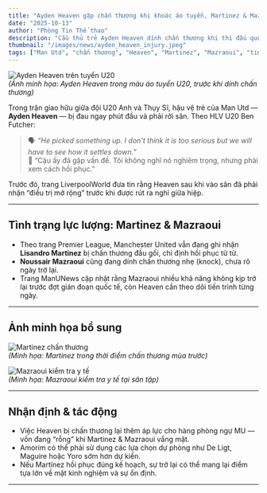 ```yaml
---
title: "Ayden Heaven gặp chấn thương khi khoác áo tuyển, Martinez & Mazraoui vẫn vắng mặt – HLV Amorim cập nhật mới nhất"
date: "2025-10-13"
author: "Phòng Tin Thể thao"
description: "Cầu thủ trẻ Ayden Heaven dính chấn thương khi thi đấu quốc tế; Martinez và Mazraoui vẫn vắng mặt — cập nhật mới từ Manchester United."
thumbnail: "/images/news/ayden_heaven_injury.jpeg"
tags: ["Man Utd", "chấn thương", "Heaven", "Martinez", "Mazraoui", "tin mới"]
---
```


![Ayden Heaven trên tuyển U20](/images/news/ayden_heaven_injury_2.jpg)  
_(Ảnh minh họa: Ayden Heaven trong màu áo tuyển U20, trước khi dính chấn thương)_

Trong trận giao hữu giữa đội U20 Anh và Thụy Sĩ, hậu vệ trẻ của Man Utd — **Ayden Heaven** — bị đau ngay phút đầu và phải rời sân. Theo HLV U20 Ben Futcher:

> 🗣️ _“He picked something up. I don't think it is too serious but we will have to see how it settles down.”_  
> 💬 “Cậu ấy đã gặp vấn đề. Tôi không nghĩ nó nghiêm trọng, nhưng phải xem cách hồi phục.”

Trước đó, trang LiverpoolWorld đưa tin rằng Heaven sau khi vào sân đã phải nhận “điều trị mở rộng” trước khi được rút ra nghỉ giữa hiệp.

---

## Tình trạng lực lượng: Martinez & Mazraoui

- Theo trang Premier League, Manchester United vẫn đang ghi nhận **Lisandro Martinez** bị chấn thương đầu gối, chỉ định hồi phục từ từ.
- **Noussair Mazraoui** cũng đang dính chấn thương nhẹ (knock), chưa rõ ngày trở lại.
- Trang ManUNews cập nhật rằng Mazraoui nhiều khả năng không kịp trở lại trước đợt gián đoạn quốc tế, còn Heaven cần theo dõi tiến trình từng ngày.

---

## Ảnh minh họa bổ sung

![Martinez chấn thương](/images/news/martinez_injury.jpg)  
_(Minh họa: Martinez trong thời điểm chấn thương mùa trước)_

![Mazraoui kiểm tra y tế](/images/news/mazraoui_medical.jpg)  
_(Minh họa: Mazraoui kiểm tra y tế tại sân tập)_

---

## Nhận định & tác động

- Việc Heaven bị chấn thương lại thêm áp lực cho hàng phòng ngự MU — vốn đang “rỗng” khi Martinez & Mazraoui vắng mặt.
- Amorim có thể phải sử dụng các lựa chọn dự phòng như De Ligt, Maguire hoặc Yoro sớm hơn dự kiến.
- Nếu Martínez hồi phục đúng kế hoạch, sự trở lại có thể mang lại điểm tựa lớn về mặt kinh nghiệm và sự ổn định.

---
